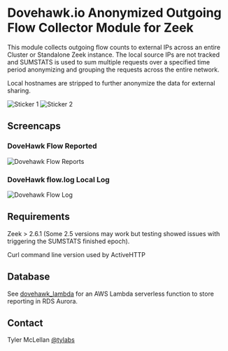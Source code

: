 # Dovehawk.io Anonymized Outgoing Flow Collector Module for Zeek

This module collects outgoing flow counts to external IPs across an entire Cluster or Standalone Zeek instance.  The local source IPs are not tracked and SUMSTATS is used to sum multiple requests over a specified time period anonymizing and grouping the requests across the entire network.

Local hostnames are stripped to further anonymize the data for external sharing.

![Sticker 1](https://dovehawk.io/images/dovehawk_sticker1.png "Sticker 1") ![Sticker 2](https://dovehawk.io/images/dovehawk_sticker2.png "Sticker 2")

## Screencaps

### DoveHawk Flow Reported

![Dovehawk Flow Reports](https://dovehawk.io/images/dovehawk_flow.png "Dovehawk Flow")


### DoveHawk flow.log Local Log

![Dovehawk Flow Log](https://dovehawk.io/images/flowlog.png "Dovehawk Flow Log")


## Requirements

Zeek > 2.6.1 (Some 2.5 versions may work but testing showed issues with triggering the SUMSTATS finished epoch).

Curl command line version used by ActiveHTTP


## Database

See [dovehawk_lambda](https://github.com/tylabs/dovehawk_lambda) for an AWS Lambda serverless function to store reporting in RDS Aurora.


## Contact

Tyler McLellan [@tylabs](https://twitter.com/tylabs)

